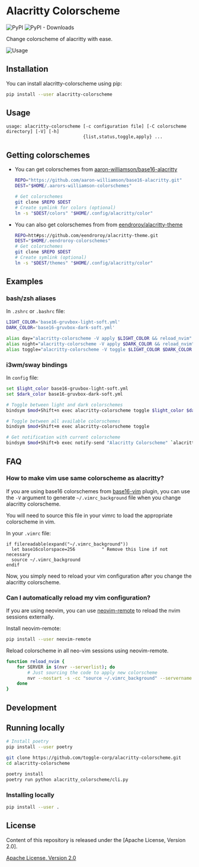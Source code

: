# Alacritty Colorscheme

![PyPI](https://img.shields.io/pypi/v/alacritty-colorscheme) ![PyPI - Downloads](https://img.shields.io/pypi/dm/alacritty-colorscheme)

Change colorscheme of alacritty with ease.

![Usage](https://user-images.githubusercontent.com/4928045/105879854-c7170680-602a-11eb-86d5-d9e89a68f229.gif)

## Installation

You can install alacritty-colorscheme using pip:

```bash
pip install --user alacritty-colorscheme
```

## Usage

```
usage: alacritty-colorscheme [-c configuration file] [-C colorscheme directory] [-V] [-h]
                             {list,status,toggle,apply} ...
```

## Getting colorschemes

- You can get colorschemes from [aaron-williamson/base16-alacritty](https://github.com/aaron-williamson/base16-alacritty)

    ```bash
    REPO="https://github.com/aaron-williamson/base16-alacritty.git"
    DEST="$HOME/.aarors-williamson-colorschemes"

    # Get colorschemes 
    git clone $REPO $DEST
    # Create symlink for colors (optional)
    ln -s "$DEST/colors" "$HOME/.config/alacritty/color"
    ```

- You can also get colorschemes from from [eendroroy/alacritty-theme](https://github.com/eendroroy/alacritty-theme)

    ```bash
    REPO=htt#ps://github.com/eendroroy/alacritty-theme.git 
    DEST="$HOME/.eendroroy-colorschemes"
    # Get colorschemes
    git clone $REPO $DEST
    # Create symlink (optional)
    ln -s "$DEST/themes" "$HOME/.config/alacritty/color"
    ```

## Examples 

### bash/zsh aliases

In `.zshrc` or `.bashrc` file:
```bash
LIGHT_COLOR='base16-gruvbox-light-soft.yml'
DARK_COLOR='base16-gruvbox-dark-soft.yml'

alias day="alacritty-colorscheme -V apply $LIGHT_COLOR && reload_nvim"
alias night="alacritty-colorscheme -V apply $DARK_COLOR && reload_nvim"
alias toggle="alacritty-colorscheme -V toggle $LIGHT_COLOR $DARK_COLOR && reload_nvim"
```

### i3wm/sway bindings

In `config` file:
```bash
set $light_color base16-gruvbox-light-soft.yml
set $dark_color base16-gruvbox-dark-soft.yml

# Toggle between light and dark colorschemes
bindsym $mod+Shift+n exec alacritty-colorscheme toggle $light_color $dark_color

# Toggle between all available colorschemes
bindsym $mod+Shift+m exec alacritty-colorscheme toggle

# Get notification with current colorscheme
bindsym $mod+Shift+b exec notify-send "Alacritty Colorscheme" `alacritty-colorscheme status`
```

## FAQ

### How to make vim use same colorscheme as alacritty?

If you are using base16 colorschemes from
[base16-vim](https://github.com/chriskempson/base16-vim) plugin, you can use
the `-V` argument to generate `~/.vimrc_background` file when you change
alacritty colorscheme.

You will need to source this file in your vimrc to load the appropriate
colorscheme in vim.

In your `.vimrc` file:
```vim
if filereadable(expand("~/.vimrc_background"))
  let base16colorspace=256          " Remove this line if not necessary
  source ~/.vimrc_background
endif
```

Now, you simply need to reload your vim configuration after you change the
alacritty colorscheme.

### Can I automatically reload my vim configuration?

If you are using neovim, you can use
[neovim-remote](https://github.com/mhinz/neovim-remote) to reload the nvim
sessions externally.

Install neovim-remote:

```bash
pip install --user neovim-remote
```

Reload colorscheme in all neo-vim sessions using neovim-remote.

```bash
function reload_nvim {
    for SERVER in $(nvr --serverlist); do
        # Just sourcing the code to apply new colorscheme
        nvr --nostart -s -cc "source ~/.vimrc_background" --servername $SERVER &
    done
}
```

## Development

## Running locally

```bash
# Install poetry
pip install --user poetry

git clone https://github.com/toggle-corp/alacritty-colorscheme.git
cd alacritty-colorscheme

poetry install
poetry run python alacritty_colorscheme/cli.py
```

### Installing locally

```bash
pip install --user .
```

## License

Content of this repository is released under the [Apache License, Version 2.0].

[Apache License, Version 2.0](./LICENSE-APACHE)
